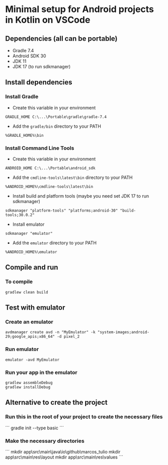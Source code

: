 # Minimal setup for Android projects in Kotlin on VSCode

## Dependencies (all can be portable)

- Gradle 7.4
- Android SDK 30
- JDK 11
- JDK 17 (to run sdkmanager)

## Install dependencies

### Install Gradle

- Create this variable in your environment

```
GRADLE_HOME C:\...\Portable\gradle\gradle-7.4
```

- Add the `gradle/bin` directory to your PATH
```
%GRADLE_HOME%\bin
```


### Install Command Line Tools

- Create this variable in your environment

```
ANDROID_HOME C:\...\Portable\android_sdk
```

- Add the `cmdline-tools\latest\bin` directory to your PATH
```
%ANDROID_HOME%\cmdline-tools\latest\bin
```

- Install build and platform tools (maybe you need set JDK 17 to run sdkmanager)
```
sdkmanager "platform-tools" "platforms;android-30" "build-tools;30.0.2"
```

- Install emulator
```
sdkmanager "emulator"
```

- Add the `emulator` directory to your PATH
```
%ANDROID_HOME%\emulator
```

## Compile and run
### To compile
```
gradlew clean build
```

## Test with emulator

### Create an emulator
```
avdmanager create avd -n "MyEmulator" -k "system-images;android-29;google_apis;x86_64" -d pixel_2
```

### Run emulator
```
emulator -avd MyEmulator
```

### Run your app in the emulator
```
gradlew assembleDebug
gradlew installDebug
```

## Alternative to create the project

### Run this in the root of your project to create the necessary files
´´´
gradle init --type basic
´´´

### Make the necessary directories
´´´
mkdir app\src\main\java\io\github\marcos_tulio
mkdir app\src\main\res\layout
mkdir app\src\main\res\values
´´´
